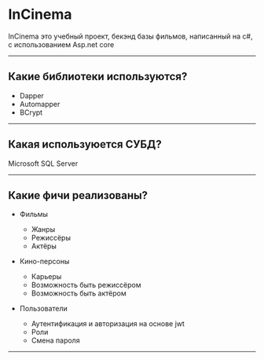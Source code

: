 # InCinema
InCinema это учебный проект, бекэнд базы фильмов, написанный на c#, 
с использованием Asp.net core

---

## Какие библиотеки используются?
* Dapper
* Automapper
* BCrypt

---

## Какая используюется СУБД?
Microsoft SQL Server

---

## Какие фичи реализованы?
* Фильмы
  * Жанры
  * Режиcсёры
  * Актёры
  

* Кино-персоны
  * Карьеры
  * Возможность быть режисcёром
  * Возможность быть актёром
  

* Пользователи
  * Аутентификация и авторизация на основе jwt 
  * Роли
  * Смена пароля
---
